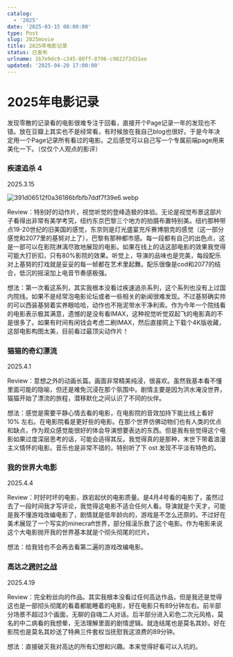 ```yaml
---
catalog:
  - '2025'
date: '2025-03-15 08:00:00'
type: Post
slug: 2025movie
title: 2025年电影记录
status: 已发布
urlname: 1b7e9dc9-c245-80ff-8796-c9822f2d31ee
updated: '2025-04-20 17:00:00'
---
```


# 2025年电影记录


发现零散的记录看的电影很难专注于回看，直接开个Page记录一年的发现也不错。放在豆瓣上其实也不是经常看，有时候放在我自己blog也很好。于是今年决定用一个Page记录所有看过的电影。之后感觉可以自己写一个专属前端page用来美化一下。（仅仅个人观点的影评）


### 疾速追杀 4


2025.3.15


![391d06512f0a36186bfbfb7ddf7f39e6.webp](http://r2.yisupower.com/yisupower/2025/03/391d06512f0a36186bfbfb7ddf7f39e6.webp)


Review：特别好的动作片，视觉听觉的登峰造极的体验。无论是视觉布景这部片子看得出非常有美学考究，纽约东京巴黎三个地方的拍摄布置特别美。纽约那种带点19-20世纪的旧美国的感觉，东京则是灯光盛宴充斥赛博朋克的感觉（这一部分感觉和2077里的基努对上了），巴黎有那种都市感。每一段都有自己的出色点，这是一部可以在影院淋漓尽致地展现的电影。如果在线上的话这部电影的效果我觉得可能大打折扣，只有80%影院的效果。听觉上，导演的品味也是完美，每段配乐对上基努的打戏就是妥妥的每一帧都在艺术里起舞。配乐很像是cod和2077的结合，低沉的摇滚加上电音节奏感极强。


想法：第一次看这系列，其实我根本没看过疾速追杀系列，这个系列也没有上过国内院线。如果不是经常泡电影论坛或者一些相关的新闻很难发现。不过基努确实帅的可以西装基努着实养眼哈哈，动作也不拖泥带水干净利索。作为今年一个院线看的电影表示极其满意，遗憾的是没有看IMAX，这种视觉听觉双起飞的电影真的不是很多了。如果有时间有闲钱会考虑二刷IMAX，然后直接网上下载个4K版收藏，这部电影构图太美，目前看过最顶尖动作片！


### 猫猫的奇幻漂流


2025.4.1


Review：意想之外的动画长篇。画面非常精美纯浸，很喜欢。虽然我基本看不懂里面可能的隐喻，但还是难免沉浸在那个氛围中。剧情主要是因为洪水淹没世界，猫猫开始了漂流的旅程，潜移默化之间认识了不同的伙伴。


想法：感觉是需要平静心情去看的电影，在电影院的音效加持下能比线上看好 10% 左右。在电影院看是更好些的电影。在那个世界仿佛动物们也有人类的优点和缺点，作为观众感觉能很好的体会导演想要表达的东西。但是我有些觉得这个电影如果过度深层思考的话，可能会适得其反。我觉得真的是那种，末世下带着浪漫主义情怀的电影。音乐也是非常不错的，特别听了下 ost 发现不平淡有特色的。


### 我的世界大电影


2025.4.4


Review：时好时坏的电影，跌宕起伏的电影质量。是4月4号看的电影了，虽然过去了一段时间我才写评论，我觉得这电影不适合任何人看。导演就是个天才，可能是我不懂游戏改编电影了，剧情就是低年龄向的，游戏是不怎么还原的。不过好在美术展现了一个写实的minecraft世界，部分摇滚乐救了这个电影。作为电影来说这个大电影抛开我的世界基本就是个彻头彻尾的烂片。


想法：给我钱也不会再去看第二遍的游戏改编电影。


### 高达之[跨时之战](https://www.douban.com/doubanapp/dispatch?uri=%2Fmovie%2F37143373)


2025.4.19


Review：完全粉丝向的作品。其实我根本没看过任何高达作品，但是我还是觉得这也是一部彻头彻尾的看着都能睡着的电影，好在电影只有89分钟左右。前半部分场景不超过3个画面，无聊的自嗨二人对话。后半部分进入彩色二次元风格，莫名的中二病看的我想晕，无法理解里面的剧情逻辑。就连结尾也是莫名其妙。好在影院也是莫名其妙送了特典三件套权当抚慰我这浪费的89分钟。


想法：直接破灭我对高达的所有幻想和兴趣。本来觉得好看可以入坑的。

